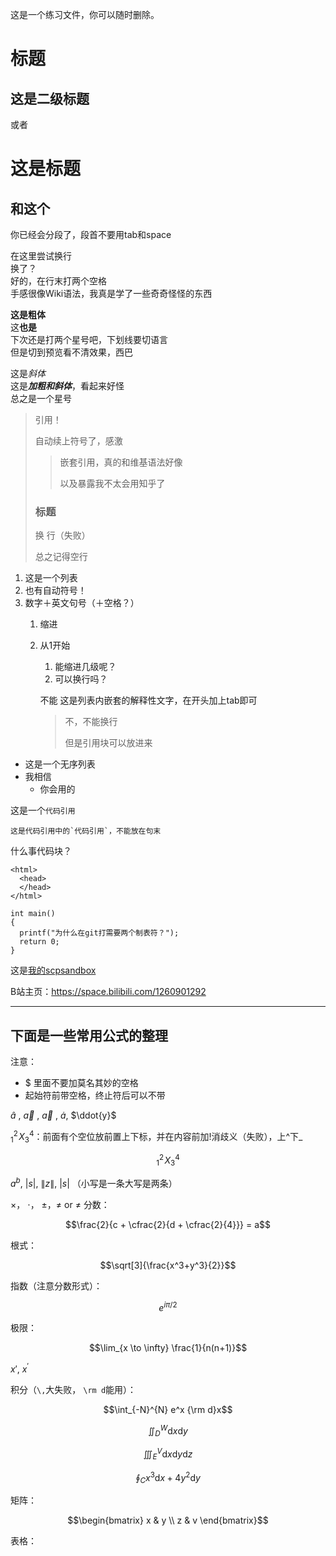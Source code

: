 这是一个练习文件，你可以随时删除。

# 标题

## 这是二级标题

或者

这是标题
===

和这个
--

你已经会分段了，段首不要用tab和space

在这里尝试换行  
换了？  
好的，在行末打两个空格  
手感很像Wiki语法，我真是学了一些奇奇怪怪的东西

__这是粗体__  
这**也是**  
下次还是打两个星号吧，下划线要切语言  
但是切到预览看不清效果，西巴

这是*斜体*  
这是***加粗和斜体***，看起来好怪  
总之是一个星号

>引用！
>
>自动续上符号了，感激
>
>>嵌套引用，真的和维基语法好像
>>
>>以及暴露我不太会用知乎了
>
>### 标题
>
>换
>行（失败）
>
>总之记得空行

1. 这是一个列表
2. 也有自动符号！
3. 数字＋英文句号（＋空格？）
   1. 缩进
   2. 从1开始
      1. 能缩进几级呢？
      2. 可以换行吗？
     
      不能
      这是列表内嵌套的解释性文字，在开头加上tab即可
      
      > 不，不能换行
      > 
      > 但是引用块可以放进来

+ 这是一个无序列表
+ 我相信
  + 你会用的

这是一个`代码引用`

``这是代码引用中的`代码引用`，不能放在句末``

什么事代码块？

    <html>
      <head>
      </head>
    </html>

    int main()
    {
      printf("为什么在git打需要两个制表符？");
      return 0;
    }

这是[我的scpsandbox](https://scpsandboxcn.wikidot.com/hzogdy "欢迎来玩？")

B站主页：<https://space.bilibili.com/1260901292>

---

## 下面是一些常用公式的整理

注意：
+ \$ 里面不要加莫名其妙的空格
+ 起始符前带空格，终止符后可以不带

$\hat{a}$ , $\vec{a}$ , $\vec a$ , $\dot{a}$, $\ddot{y}$

${}_1^2\!X_3^4$：前面有个空位放前置上下标，并在内容前加\!消歧义（失败），上\^下\_

$${}_1^2\!X_3^4$$

$a^b$, $\left\vert s \right\vert$, $\lVert z \rVert$, $\lvert s \rvert$ （小写是一条大写是两条）

$\times$， $\cdot$， $\pm$，$\ne$ or $\neq$
分数：

$$\frac{2}{c + \cfrac{2}{d + \cfrac{2}{4}}} = a$$

根式：

$$\sqrt[3]{\frac{x^3+y^3}{2}}$$

指数（注意分数形式）：

$$e^{i\pi/2}$$

极限：

$$\lim_{x \to \infty} \frac{1}{n(n+1)}$$

$x'$, $x^\prime$

积分（`\,`大失败， `\rm d`能用）：

$$\int_{-N}^{N} e^x {\rm d}x$$

$$\iint_{D}^{W} \mathrm{d}x \mathrm{d}y$$

$$\iiint_{E}^{V}  \mathrm{d}x \mathrm{d}y \mathrm{d}z$$

$$\oint_{C} x^3 \mathrm{d}x + 4y^2 \mathrm{d}y$$

矩阵：

   $$\begin{bmatrix}
   x & y \\
   z & v
   \end{bmatrix}$$

表格：

